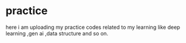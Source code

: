 # practice
here i am uploading my practice codes related to my learning like deep learning ,gen ai ,data structure and so on. 
